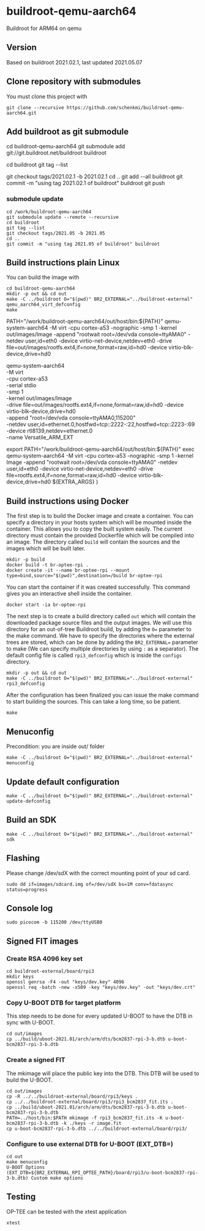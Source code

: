 # buildroot-qemu-aarch64
Buildroot for ARM64 on qemu

## Version
Based on buildroot 2021.02.1, last updated 2021.05.07

## Clone repository with submodules
You must clone this project with
```
git clone --recursive https://github.com/schenkmi/buildroot-qemu-aarch64.git
```

## Add buildroot as git submodule

cd buildroot-qemu-aarch64
git submodule add git://git.buildroot.net/buildroot buildroot

cd buildroot
git tag --list

git checkout tags/2021.02.1 -b 2021.02.1
cd ..
git add --all buildroot
git commit -m "using tag 2021.02.1 of buildroot" buildroot
git push


### submodule update
```
cd /work/buildroot-qemu-aarch64
git submodule update --remote --recursive
cd buildroot
git tag --list
git checkout tags/2021.05 -b 2021.05
cd ..
git commit -m "using tag 2021.05 of buildroot" buildroot
```


## Build instructions plain Linux

You can build the image with
```
cd buildroot-qemu-aarch64
mkdir -p out && cd out
make -C ../buildroot O="$(pwd)" BR2_EXTERNAL="../buildroot-external" qemu_aarch64_virt_defconfig
make
```

PATH="/work/buildroot-qemu-aarch64/out/host/bin:${PATH}"
qemu-system-aarch64 -M virt -cpu cortex-a53 -nographic -smp 1 -kernel out/images/Image -append "rootwait root=/dev/vda console=ttyAMA0" -netdev user,id=eth0 -device virtio-net-device,netdev=eth0 -drive file=out/images/rootfs.ext4,if=none,format=raw,id=hd0 -device virtio-blk-device,drive=hd0


qemu-system-aarch64 \
  -M virt \
   -cpu cortex-a53 \
   -serial stdio \
    -smp 1  \
  -kernel out/images/Image \
  -drive file=out/images/rootfs.ext4,if=none,format=raw,id=hd0 -device virtio-blk-device,drive=hd0 \
  -append "root=/dev/vda console=ttyAMA0,115200" \
  -netdev user,id=ethernet.0,hostfwd=tcp::2222-:22,hostfwd=tcp::2223-:69 \
  -device rtl8139,netdev=ethernet.0 \
  -name Versatile_ARM_EXT


  export PATH="/work/buildroot-qemu-aarch64/out/host/bin:${PATH}"
  exec qemu-system-aarch64 -M virt -cpu cortex-a53 -nographic -smp 1 -kernel Image -append "rootwait root=/dev/vda console=ttyAMA0" -netdev user,id=eth0 -device virtio-net-device,netdev=eth0 -drive file=rootfs.ext4,if=none,format=raw,id=hd0 -device virtio-blk-device,drive=hd0  ${EXTRA_ARGS}
  )





## Build instructions using Docker

The first step is to build the Docker image and create a container. You can specify a directory in your hosts system which will be mounted inside the container. This allows you to copy the built system easily. The current directory must contain the provided Dockerfile which will be compiled into an image. The directory called `build` will contain the sources and the images which will be built later.
```
mkdir -p build
docker build -t br-optee-rpi .
docker create -it --name br-optee-rpi --mount type=bind,source="$(pwd)",destination=/build br-optee-rpi
```

You can start the container if it was created successfully. This command gives you an interactive shell inside the container.
```
docker start -ia br-optee-rpi
```

The next step is to create a build directory called `out` which will contain the downloaded package source files and the output images. We will use this directory for an out-of-tree Buildroot build, by adding the `O=` parameter to the make command. We have to specify the directories where the external trees are stored, which can be done by adding the `BR2_EXTERNAL=` parameter to make (We can specify multiple directories by using `:` as a separator). The default config file is called `rpi3_defconfig` which is inside the `configs` directory.
```
mkdir -p out && cd out
make -C ../buildroot O="$(pwd)" BR2_EXTERNAL="../buildroot-external" rpi3_defconfig
```

After the configuration has been finalized you can issue the make command to start building the sources. This can take a long time, so be patient.
```
make
```

## Menuconfig
Precondition: you are inside out/ folder
```
make -C ../buildroot O="$(pwd)" BR2_EXTERNAL="../buildroot-external" menuconfig
```

## Update default configuration
```
make -C ../buildroot O="$(pwd)" BR2_EXTERNAL="../buildroot-external" update-defconfig
```

## Build an SDK
```
make -C ../buildroot O="$(pwd)" BR2_EXTERNAL="../buildroot-external" sdk
```

## Flashing
Please change /dev/sdX with the correct mounting point of your sd card.
```
sudo dd if=images/sdcard.img of=/dev/sdX bs=1M conv=fdatasync status=progress
```

## Console log
```
sudo picocom -b 115200 /dev/ttyUSB0
```
## Signed FIT images

### Create RSA 4096 key set
```
cd buildroot-external/board/rpi3
mkdir keys
openssl genrsa -F4 -out "keys/dev.key" 4096
openssl req -batch -new -x509 -key "keys/dev.key" -out "keys/dev.crt"
```
### Copy U-BOOT DTB for target platform
This step needs to be done for every updated U-BOOT to have the DTB in sync with U-BOOT.

```
cd out/images
cp ../build/uboot-2021.01/arch/arm/dts/bcm2837-rpi-3-b.dtb u-boot-bcm2837-rpi-3-b.dtb
```
### Create a signed FIT
The mkimage will place the public key into the DTB. This DTB will be used to build the U-BOOT.
```
cd out/images
cp -R ../../buildroot-external/board/rpi3/keys .
cp ../../buildroot-external/board/rpi3/rpi3_bcm2837_fit.its .
cp ../build/uboot-2021.01/arch/arm/dts/bcm2837-rpi-3-b.dtb u-boot-bcm2837-rpi-3-b.dtb
PATH=../host/bin:$PATH mkimage -f rpi3_bcm2837_fit.its -K u-boot-bcm2837-rpi-3-b.dtb -k ./keys -r image.fit
cp u-boot-bcm2837-rpi-3-b.dtb ../../buildroot-external/board/rpi3/
```
### Configure to use external DTB for U-BOOT (EXT_DTB=)
```
cd out
make menuconfig
U-BOOT Options
(EXT_DTB=${BR2_EXTERNAL_RPI_OPTEE_PATH}/board/rpi3/u-boot-bcm2837-rpi-3-b.dtb) Custom make options
```

## Testing

OP-TEE can be tested with the xtest application
```
xtest
```
